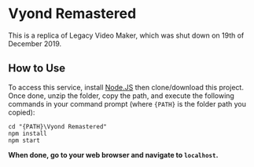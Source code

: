 # Vyond Remastered 
This is a replica of Legacy Video Maker, which was shut down on 19th of December 2019.
## How to Use
To access this service, install [Node.JS](https://nodejs.org/en/) then clone/download this project.	Once done, unzip the folder, copy the path, and execute the following commands in your command prompt (where `{PATH}` is the folder path you copied):
```console
cd "{PATH}\Vyond Remastered"
npm install
npm start
```
**When done, go to your web browser and navigate to `localhost`.**

